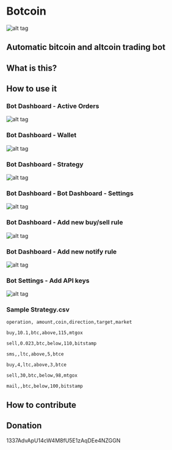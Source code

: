 # Botcoin

![alt tag](http://www.lize.it/up/prototype-preview/res/logo.png)
## Automatic bitcoin and altcoin trading bot 

## What is this?


## How to use it

### Bot Dashboard - Active Orders

![alt tag](http://www.lize.it/up/prototype-preview/res/bot_status.png)

### Bot Dashboard - Wallet
![alt tag](http://www.lize.it/up/prototype-preview/res/bot_wallet.png)

### Bot Dashboard - Strategy
![alt tag](http://www.lize.it/up/prototype-preview/res/bot_strategy.png)

### Bot Dashboard - Bot Dashboard - Settings
![alt tag](http://www.lize.it/up/prototype-preview/res/insert_api.png)

### Bot Dashboard - Add new buy/sell rule
![alt tag](http://www.lize.it/up/prototype-preview/res/new_rule_buy.png)

### Bot Dashboard - Add new notify rule
![alt tag](http://www.lize.it/up/prototype-preview/res/new_rule_notify.png)

### Bot Settings - Add API keys
![alt tag](http://www.lize.it/up/prototype-preview/res/bot_settings.png)


### Sample Strategy.csv

```
operation, amount,coin,direction,target,market

buy,10.1,btc,above,115,mtgox

sell,0.023,btc,below,110,bitstamp

sms,,ltc,above,5,btce

buy,4,ltc,above,3,btce

sell,30,btc,below,98,mtgox

mail,,btc,below,100,bitstamp

```



## How to contribute

## Donation

1337AdvApU14cW4M8fU5E1zAqDEe4NZGGN


